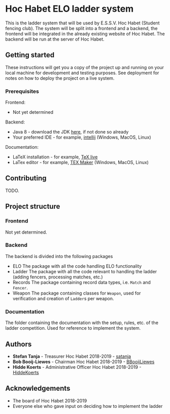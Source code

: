 # Hoc Habet ELO ladder system
This is the ladder system that will be used by E.S.S.V. Hoc Habet (Student fencing club). 
The system will be split into a frontend and a backend, the frontend will be integrated in the already existing website of Hoc Habet.
The backend will be run at the server of Hoc Habet.

## Getting started
These instructions will get you a copy of the project up and running on your local machine for development and testing purposes. See deployment for notes on how to deploy the project on a live system.

### Prerequisites

Frontend:

* Not yet determined

Backend:

* Java 8 - download the JDK [here](https://www.oracle.com/technetwork/java/javase/downloads/index.html), if not done so already
* Your preferred IDE - for example, [intellij](https://www.jetbrains.com/idea/download/) (Windows, MacOS, Linux)

Documentation:

* LaTeX installation - for example, [TeX live](https://www.tug.org/texlive/acquire-netinstall.html)
* LaTex editor - for example, [TEX Maker](http://www.xm1math.net/texmaker/) (Windows, MacOS, Linux)

## Contributing
TODO.

## Project structure

### Frontend

Not yet determined.

### Backend

The backend is divided into the following packages

* ELO The package with all the code handling ELO functionality
* Ladder The package with all the code relevant to handling the ladder (adding fencers, processing matches, etc.)
* Records The package containing record data types, i.e. `Match` and `Fencer`.
* Weapon The package containing classes for `Weapon`, used for verification and creation of `Ladder`s per weapon.

### Documentation

The folder containing the documentation with the setup, rules, etc. of the ladder competition. Used for reference to implement the system.

## Authors
* **Stefan Tanja** - Treasurer Hoc Habet 2018-2019 - [satanja](https://github.com/satanja)
* **Bob Booij-Liewes** - Chairman Hoc Habet 2018-2019 - [BBooijLiewes](https://github.com/BBooijLiewes)
* **Hidde Koerts** - Administrative Officer Hoc Habet 2018-2019 - [HiddeKoerts](https://github.com/HiddeKoerts)

## Acknowledgements
* The board of Hoc Habet 2018-2019
* Everyone else who gave input on deciding how to implement the ladder